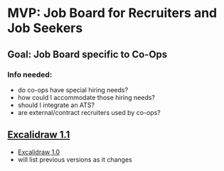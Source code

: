 # MVP: Job Board for Recruiters and Job Seekers
## Goal: Job Board specific to Co-Ops
### Info needed:
  - do co-ops have special hiring needs?
  - how could I accommodate those hiring needs?
  - should I integrate an ATS?
  - are external/contract recruiters used by co-ops? 

## [Excalidraw 1.1](https://excalidraw.com/#json=fC2quxr4lsI2mE7sO2h5a,Hdeb8ELohBOcBQn1RWimsQ) 
  - [Excalidraw 1.0](https://excalidraw.com/#json=RWqnuyyadcprNVXe8TZs7,aCN-IOkqkx7LBc0G1cCvRA)
  - will list previous versions as it changes

